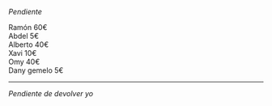 _Pendiente_  
  
Ramón 60€  
Abdel 5€  
Alberto 40€  
Xavi 10€  
Omy 40€  
Dany gemelo 5€

---

_Pendiente de devolver yo_
